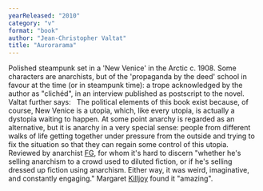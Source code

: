 ```yaml
---
yearReleased: "2010"
category: "v"
format: "book"
author: "Jean-Christopher Valtat"
title: "Aurorarama"
---
```

Polished steampunk set in a 'New Venice' in  the Arctic c. 1908. Some characters are anarchists, but of the  'propaganda by the deed' school in favour at the time (or in  steampunk time): a trope acknowledged by the author as "clichéd", in  an interview published as postscript to the novel. Valtat further  says:
 
The political elements of this book exist  because, of course, New Venice is a utopia, which, like every  utopia, is actually a dystopia waiting to happen. At some point  anarchy is regarded as an alternative, but it is anarchy in a very  special sense: people from different walks of life getting together  under pressure from the outside and trying to fix the situation so  that they can regain some control of this utopia.
Reviewed by anarchist <a href="https://web.archive.org/web/20161129061226/www.leftbankbooks.com/sp.php"> FG</a>, for whom it's hard to discern "whether he's selling  anarchism to a crowd used to diluted fiction, or if he's selling  dressed up fiction using anarchism. Either way, it was weird,  imaginative, and constantly engaging." Margaret <a href="http://www.whitecatpublications.com/interview-with-margaret-kiljoy/"> Killjoy</a> found it "amazing".
 